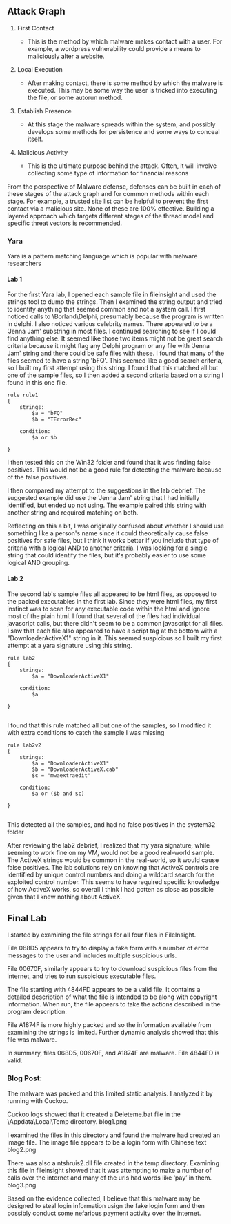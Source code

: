 
## Attack Graph

1. First Contact
    * This is the method by which malware makes contact with a user.  For example, a wordpress vulnerability could provide a means to maliciously alter a website.

2. Local Execution
    * After making contact, there is some method by which the malware is executed.  This may be some way the user is tricked into executing the file, or some autorun method.

3. Establish Presence
    * At this stage the malware spreads within the system, and possibly develops some methods for persistence and some ways to conceal itself.

4. Malicious Activity
     * This is the ultimate purpose behind the attack.  Often, it will involve collecting some type of information for financial reasons

From the perspective of Malware defense, defenses can be built in each of these stages of the attack graph and for common methods within each stage.  For example, a trusted site list can be helpful to prevent the first contact via a malicious site.  None of these are 100% effective.  Building a layered approach which targets different stages of the thread model and specific threat vectors is recommended.

### Yara

Yara is a pattern matching language which is popular with malware researchers

#### Lab 1

For the first Yara lab, I opened each sample file in fileinsight and used the strings tool to dump the strings.  Then I examined the string output and tried to identify anything that seemed common and not a system call.  I first noticed calls to \Borland\Delphi, presumably because the program is written in delphi.  I also noticed various celebrity names.  There appeared to be a 'Jenna Jam' substring in most files.  I continued searching to see if I could find anything else.  It seemed like those two items might not be great search criteria because it might flag any Delphi program or any file with 'Jenna Jam' string and there could be safe files with these.
I found that many of the files seemed to have a string 'bFQ'.  This seemed like a good search criteria, so I built my first attempt using this string.  I found that this matched all but one of the sample files, so I then added a second criteria based on a string I found in this one file.

```
rule rule1
{
    strings:
        $a = "bFQ"
        $b = "TErrorRec"

    condition:
        $a or $b

}

```

I then tested this on the Win32 folder and found that it was finding false positives.  This would not be a good rule for detecting the malware because of the false positives.

I then compared my attempt to the suggestions in the lab debrief.  The suggested example did use the 'Jenna Jam' string that I had initially identified, but ended up not using.  The example paired this string with another string and required matching on both.

Reflecting on this a bit, I was originally confused about whether I should use something like a person's name since it could theoretically cause false positives for safe files, but I think it works better if you include that type of criteria with a logical AND to another criteria.  I was looking for a single string that could identify the files, but it's probably easier to use some logical AND grouping.


#### Lab 2

The second lab's sample files all appeared to be html files, as opposed to the packed executables in the first lab.  Since they were html files, my first instinct was to scan for any executable code within the html and ignore most of the plain html.  I found that several of the files had individual javascript calls, but there didn't seem to be a common javascript for all files.  I saw that each file also appeared to have a script tag at the bottom with a "DownloaderActiveX1" string in it.  This seemed suspicious so I built my first attempt at a yara signature using this string.


```
rule lab2
{
    strings:
        $a = "DownloaderActiveX1"
    
    condition:
        $a

}


```

I found that this rule matched all but one of the samples, so I modified it with extra conditions to catch the sample I was missing


```
rule lab2v2
{
    strings:
        $a = "DownloaderActiveX1"
        $b = "DownloaderActiveX.cab"
        $c = "mwaextraedit"
    
    condition:
        $a or ($b and $c)

}


```

This detected all the samples, and had no false positives in the system32 folder

After reviewing the lab2 debrief, I realized that my yara signature, while seeming to work fine on my VM, would not be a good real-world sample.  The ActiveX strings would be common in the real-world, so it would cause false positives.  The lab solutions rely on knowing that ActiveX controls are identified by unique control numbers and doing a wildcard search for the exploited control number.  This seems to have required specific knowledge of how ActiveX works, so overall I think I had gotten as close as possible given that I knew nothing about ActiveX.



## Final Lab

I started by examining the file strings for all four files in FileInsight.  

File 068D5 appears to try to display a fake form with a number of error messages to the user and includes multiple suspicious urls.  

File 00670F, similarly appears to try to download suspicious files from the internet, and tries to run suspicious executable files.

The file starting with 4844FD appears to be a valid file. It contains a detailed description of what the file is intended to be along with copyright information.  When run, the file appears to take the actions described in the program description.

File A1874F is more highly packed and so the information available from examining the strings is limited.  Further dynamic analysis showed that this file was malware.

In summary, files 068D5, 00670F, and A1874F are malware.  File 4844FD is valid.



### Blog Post:


The malware was packed and this limited static analysis.  I analyzed it by running with Cuckoo.

Cuckoo logs showed that it created a Deleteme.bat file in the \Appdata\Local\Temp directory.
blog1.png

I examined the files in this directory and found the malware had created an image file.  The image file appears to be a login form with Chinese text
blog2.png

There was also a ntshruis2.dll file created in the temp directory.  Examining this file in fileinsight showed that it was attempting to make a number of calls over the internet and many of the urls had words like ‘pay’ in them.
blog3.png

Based on the evidence collected, I believe that this malware may be designed to steal login information usign the fake login form and then possibly conduct some nefarious payment activity over the internet.




